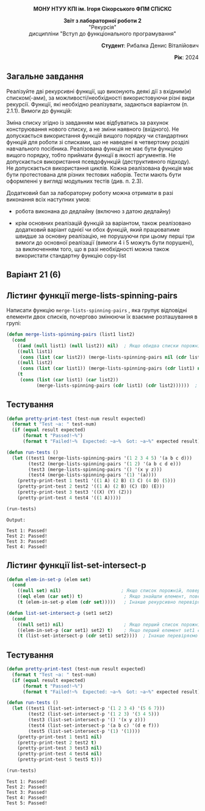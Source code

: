 <p align="center"><b>МОНУ НТУУ КПІ ім. Ігоря Сікорського ФПМ СПіСКС</b></p>
<p align="center">
<b>Звіт з лабораторної роботи 2</b><br/> "Рекурсія"<br/>
дисципліни "Вступ до функціонального програмування" </p>
<p align="right"><b>Студент</b>: Рибалка Денис Віталійович</p> <p align="right"><b>Рік</b>: 2024</p>

## Загальне завдання

Реалізуйте дві рекурсивні функції, що виконують деякі дії з вхідним(и) списком(-ами), за можливості/необхідності використовуючи різні види рекурсії. Функції, які необхідно реалізувати, задаються варіантом (п. 2.1.1). Вимоги до функцій:

Зміна списку згідно із завданням має відбуватись за рахунок конструювання нового списку, а не зміни наявного (вхідного).
Не допускається використання функцій вищого порядку чи стандартних функцій для роботи зі списками, що не наведені в четвертому розділі навчального посібника.
Реалізована функція не має бути функцією вищого порядку, тобто приймати функції в якості аргументів.
Не допускається використання псевдофункцій (деструктивного підходу).
Не допускається використання циклів.
Кожна реалізована функція має бути протестована для різних тестових наборів. Тести мають бути оформленні у вигляді модульних тестів (див. п. 2.3).

Додатковий бал за лабораторну роботу можна отримати в разі виконання всіх наступних умов:

- робота виконана до дедлайну (включно з датою дедлайну)

- крім основних реалізацій функцій за варіантом, також реалізовано додатковий варіант однієї чи обох функцій, який працюватиме швидше за основну реалізацію, не порушуючи при цьому перші три вимоги до основної реалізації (вимоги 4 і 5 можуть бути порушені), за виключенням того, що в разі необхідності можна також використати стандартну функцію copy-list

## Варіант 21 (6)

## Лістинг функції merge-lists-spinning-pairs
Написати функцію `merge-lists-spinning-pairs` , яка групує відповідні елементи двох списків, почергово змінюючи їх взаємне розташування в групі:
```lisp
(defun merge-lists-spinning-pairs (list1 list2)
  (cond
    ((and (null list1) (null list2)) nil)  ; Якщо обидва списки порожні, повертаємо nil
    ((null list1) 
     (cons (list (car list2)) (merge-lists-spinning-pairs nil (cdr list2))))  ; Якщо перший список порожній
    ((null list2) 
     (cons (list (car list1)) (merge-lists-spinning-pairs (cdr list1) nil)))  ; Якщо другий список порожній
    (t 
     (cons (list (car list1) (car list2)) 
           (merge-lists-spinning-pairs (cdr list1) (cdr list2))))))  ; Обробляємо елементи з обох списків
 ```
## Тестування
```lisp
(defun pretty-print-test (test-num result expected)
  (format t "Test ~a: " test-num)
  (if (equal result expected)
      (format t "Passed!~%")
      (format t "Failed!~%  Expected: ~a~%  Got: ~a~%" expected result)))

(defun run-tests ()
  (let ((test1 (merge-lists-spinning-pairs '(1 2 3 4 5) '(a b c d)))
        (test2 (merge-lists-spinning-pairs '(1 2) '(a b c d e)))
        (test3 (merge-lists-spinning-pairs '() '(x y z)))
        (test4 (merge-lists-spinning-pairs '(1) '(a))))
    (pretty-print-test 1 test1 '((1 A) (2 B) (3 C) (4 D) (5)))
    (pretty-print-test 2 test2 '((1 A) (2 B) (C) (D) (E)))
    (pretty-print-test 3 test3 '((X) (Y) (Z)))
    (pretty-print-test 4 test4 '((1 A)))))

(run-tests)
 ```
```
Output:

Test 1: Passed!
Test 2: Passed!
Test 3: Passed!
Test 4: Passed!
```
## Лістинг функції list-set-intersect-p
```lisp
(defun elem-in-set-p (elem set)
  (cond
    ((null set) nil)                      ; Якщо список порожній, повертаємо nil
    ((eql elem (car set)) t)               ; Якщо знайшли елемент, повертаємо t
    (t (elem-in-set-p elem (cdr set)))))   ; Інакше рекурсивно перевіряємо решту списку

(defun list-set-intersect-p (set1 set2)
  (cond
    ((null set1) nil)                      ; Якщо перший список порожній, повертаємо nil
    ((elem-in-set-p (car set1) set2) t)    ; Якщо перший елемент set1 є в set2, повертаємо t
    (t (list-set-intersect-p (cdr set1) set2))))  ; Інакше перевіряємо решту елементів set1
```
## Тестування
```lisp
(defun pretty-print-test (test-num result expected)
  (format t "Test ~a: " test-num)
  (if (equal result expected)
      (format t "Passed!~%")
      (format t "Failed!~%  Expected: ~a~%  Got: ~a~%" expected result)))

(defun run-tests ()
  (let ((test1 (list-set-intersect-p '(1 2 3 4) '(5 6 7)))
        (test2 (list-set-intersect-p '(1 2 3) '(3 4 5)))
        (test3 (list-set-intersect-p '() '(x y z)))
        (test4 (list-set-intersect-p '(a b c) '(d e f)))
        (test5 (list-set-intersect-p '(1) '(1))))
    (pretty-print-test 1 test1 nil)  
    (pretty-print-test 2 test2 t)    
    (pretty-print-test 3 test3 nil)   
    (pretty-print-test 4 test4 nil)   
    (pretty-print-test 5 test5 t)))

(run-tests)
```
```
Test 1: Passed!
Test 2: Passed!
Test 3: Passed!
Test 4: Passed!
Test 5: Passed!
```
